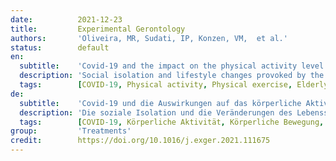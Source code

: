 ```yaml
---
date:          2021-12-23
title:         Experimental Gerontology
authors:       'Oliveira, MR, Sudati, IP, Konzen, VM,  et al.'
status:        default
en:
  subtitle:    'Covid-19 and the impact on the physical activity level of elderly people: A systematic review'
  description: 'Social isolation and lifestyle changes provoked by the COVID-19 pandemic have negatively affected the level of physical activity of the elderly people. To evaluate the available evidence related to the level of physical activity (PA) of elderly people during the COVID-19 pandemic. This is a systematic review, which included cross-sectional and cohort studies. Embase, Pubmed, Cochrane, Web of Science and Scopus databases were used to search for the studies. Finally, the New Castle-Ottawa Quality Assessment scale was used to measure the quality of the studies. 25 studies were found, being 14 cross-sectional and 11 cohort studies. The studies showed that the elderly population was highly affected in relation to the level of physical activity and lifestyle during restrictions, quarantine and lockdowns caused by the COVID-19. There was a significant reduction in physical activity levels, leading to declines in physical fitness and increased sedentary lifestyle, factors directly related to the increase in frailty in this population. The level of physical activity in the elderly population decreased during the quarantine period of COVID-19 worldwide. Strategies to maintain physical condition must be encouraged with physical exercises that meets the needs of the elderly in the current pandemic scenario, in order to maintain and improve the health of this population.'
  tags:        [COVID-19, Physical activity, Physical exercise, Elderly people]
de:
  subtitle:    'Covid-19 und die Auswirkungen auf das körperliche Aktivitätsniveau älterer Menschen: Eine systematische Überprüfung'
  description: 'Die soziale Isolation und die Veränderungen des Lebensstils, die durch die COVID-19-Pandemie hervorgerufen wurden, haben sich negativ auf das Niveau der körperlichen Aktivität älterer Menschen ausgewirkt. Es sollten die verfügbaren Erkenntnisse über das Niveau der körperlichen Aktivität (PA) älterer Menschen während der COVID-19-Pandemie bewertet werden. Es handelt sich um eine systematische Übersichtsarbeit, die Querschnitts- und Kohortenstudien umfasst. Für die Suche nach den Studien wurden die Datenbanken Embase, Pubmed, Cochrane, Web of Science und Scopus verwendet. Schließlich wurde die Qualität der Studien anhand der New Castle-Ottawa Quality Assessment Scale gemessen. Es wurden 25 Studien gefunden, von denen 14 Querschnittsstudien und 11 Kohortenstudien waren. Die Studien zeigten, dass die ältere Bevölkerung in Bezug auf das Niveau der körperlichen Aktivität und den Lebensstil während der durch COVID-19 verursachten Einschränkungen, Quarantäne und Abriegelungen stark betroffen war. Das Niveau der körperlichen Aktivität ging deutlich zurück, was zu einer Abnahme der körperlichen Fitness und einer zunehmenden sitzenden Lebensweise führte - Faktoren, die in direktem Zusammenhang mit der Zunahme der Gebrechlichkeit in dieser Bevölkerungsgruppe stehen. Das Niveau der körperlichen Aktivität in der älteren Bevölkerung nahm während der Quarantänezeit von COVID-19 weltweit ab. Strategien zur Aufrechterhaltung der körperlichen Kondition müssen mit körperlichen Übungen gefördert werden, die den Bedürfnissen älterer Menschen im aktuellen Pandemieszenario entsprechen, um die Gesundheit dieser Bevölkerungsgruppe zu erhalten und zu verbessern.' 
  tags:        [COVID-19, Körperliche Aktivität, Körperliche Bewegung, Ältere Menschen]
group:         'Treatments'
credit:        https://doi.org/10.1016/j.exger.2021.111675
---
```

